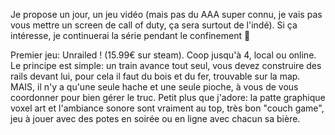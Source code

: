 Je propose un jour, un jeu vidéo (mais pas du AAA super connu, je vais pas vous mettre un screen de call of duty, ça sera surtout de l'indé).
Si ça intéresse, je continuerai la série pendant le confinement :slightly_smiling_face:

Premier jeu: Unrailed ! (15.99€ sur steam).
Coop jusqu'à 4, local ou online.
Le principe est simple: un train avance tout seul, vous devez construire des rails devant lui, pour cela il faut du bois et du fer, trouvable sur la map.
MAIS, il n'y a qu'une seule hache et une seule pioche, à vous de vous coordonner pour bien gérer le truc.
Petit plus que j'adore: la patte graphique voxel art et l'ambiance sonore sont vraiment au top, très bon "couch game", jeu à jouer avec des potes en soirée ou en ligne avec chacun sa bière.